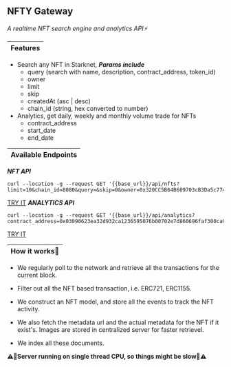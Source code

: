 
## NFTY Gateway
*A realtime NFT search engine and analytics API⚡*

| Features |
| :-------------- | 

 - Search any NFT in Starknet, ***Params include***
	 - query (search with name, description, contract_address, token_id)
	 - owner
	 - limit
	 - skip
	 - createdAt (asc | desc)
	 - chain_id (string, hex converted to number)
- Analytics, get daily, weekly and monthly volume trade for NFTs
	- contract_address
	- start_date
	- end_date

| Available Endpoints |
| :-------------- | 
***NFT API***

    curl --location -g --request GET '{{base_url}}/api/nfts?limit=10&chain_id=8080&query=&skip=0&owner=0x320CC5B64B609703cB3Da5c7744E0991FD6C0675'
    
[TRY IT](http://142.93.219.224:3020/api/nfts?limit=10&chain_id=&query=&skip=0&owner=)
***ANALYTICS API***

    curl --location -g --request GET '{{base_url}}/api/analytics?contract_address=0x03090623ea32d932ca1236595076b00702e7d860696faf300ca9eb13bfe0a78c'
   [TRY IT](http://142.93.219.224:3020/api/analytics?contract_address=0x03090623ea32d932ca1236595076b00702e7d860696faf300ca9eb13bfe0a78c)

| How it works🤔 |
| :-------------- |

 - We regularly poll to the network and retrieve all the transactions
   for the current block.
   
 - Filter out all the NFT based transaction, i.e. ERC721, ERC1155.
 - We construct an NFT model, and store all the events to track the NFT activity.
 - We also fetch the metadata url and the actual metadata for the NFT if it exist's. Images are stored in centralized server for faster retrievel.
 - We index all these documents.

**⚠️🚨Server running on single thread CPU, so things might be slow🚨⚠️** 
